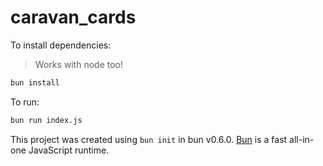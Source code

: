 # caravan_cards

To install dependencies:

>Works with node too!

```bash
bun install
```

To run:

```bash
bun run index.js
```

This project was created using `bun init` in bun v0.6.0. [Bun](https://bun.sh) is a fast all-in-one JavaScript runtime.
